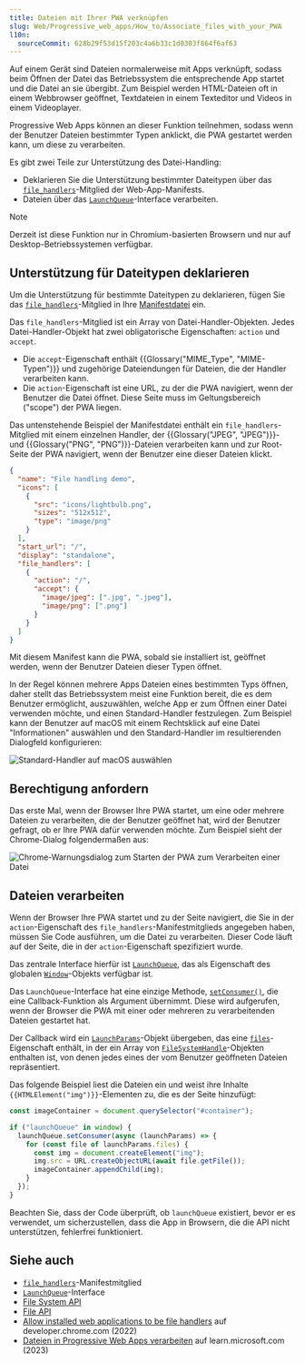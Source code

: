 ```yaml
---
title: Dateien mit Ihrer PWA verknüpfen
slug: Web/Progressive_web_apps/How_to/Associate_files_with_your_PWA
l10n:
  sourceCommit: 628b29f53d15f203c4a6b33c1d0303f864f6af63
---
```


Auf einem Gerät sind Dateien normalerweise mit Apps verknüpft, sodass beim Öffnen der Datei das Betriebssystem die entsprechende App startet und die Datei an sie übergibt. Zum Beispiel werden HTML-Dateien oft in einem Webbrowser geöffnet, Textdateien in einem Texteditor und Videos in einem Videoplayer.

Progressive Web Apps können an dieser Funktion teilnehmen, sodass wenn der Benutzer Dateien bestimmter Typen anklickt, die PWA gestartet werden kann, um diese zu verarbeiten.

Es gibt zwei Teile zur Unterstützung des Datei-Handling:

- Deklarieren Sie die Unterstützung bestimmter Dateitypen über das [`file_handlers`](/de/docs/Web/Progressive_web_apps/Manifest/Reference/file_handlers)-Mitglied der Web-App-Manifests.
- Dateien über das [`LaunchQueue`](/de/docs/Web/API/LaunchQueue)-Interface verarbeiten.

> [!NOTE]
> Derzeit ist diese Funktion nur in Chromium-basierten Browsern und nur auf Desktop-Betriebssystemen verfügbar.

## Unterstützung für Dateitypen deklarieren

Um die Unterstützung für bestimmte Dateitypen zu deklarieren, fügen Sie das [`file_handlers`](/de/docs/Web/Progressive_web_apps/Manifest/Reference/file_handlers)-Mitglied in Ihre [Manifestdatei](/de/docs/Web/Progressive_web_apps/Manifest) ein.

Das `file_handlers`-Mitglied ist ein Array von Datei-Handler-Objekten. Jedes Datei-Handler-Objekt hat zwei obligatorische Eigenschaften: `action` und `accept`.

- Die `accept`-Eigenschaft enthält {{Glossary("MIME_Type", "MIME-Typen")}} und zugehörige Dateiendungen für Dateien, die der Handler verarbeiten kann.
- Die `action`-Eigenschaft ist eine URL, zu der die PWA navigiert, wenn der Benutzer die Datei öffnet. Diese Seite muss im Geltungsbereich ("scope") der PWA liegen.

Das untenstehende Beispiel der Manifestdatei enthält ein `file_handlers`-Mitglied mit einem einzelnen Handler, der {{Glossary("JPEG", "JPEG")}}- und {{Glossary("PNG", "PNG")}}-Dateien verarbeiten kann und zur Root-Seite der PWA navigiert, wenn der Benutzer eine dieser Dateien klickt.

```json
{
  "name": "File handling demo",
  "icons": [
    {
      "src": "icons/lightbulb.png",
      "sizes": "512x512",
      "type": "image/png"
    }
  ],
  "start_url": "/",
  "display": "standalone",
  "file_handlers": [
    {
      "action": "/",
      "accept": {
        "image/jpeg": [".jpg", ".jpeg"],
        "image/png": [".png"]
      }
    }
  ]
}
```

Mit diesem Manifest kann die PWA, sobald sie installiert ist, geöffnet werden, wenn der Benutzer Dateien dieser Typen öffnet.

In der Regel können mehrere Apps Dateien eines bestimmten Typs öffnen, daher stellt das Betriebssystem meist eine Funktion bereit, die es dem Benutzer ermöglicht, auszuwählen, welche App er zum Öffnen einer Datei verwenden möchte, und einen Standard-Handler festzulegen. Zum Beispiel kann der Benutzer auf macOS mit einem Rechtsklick auf eine Datei "Informationen" auswählen und den Standard-Handler im resultierenden Dialogfeld konfigurieren:

![Standard-Handler auf macOS auswählen](macos-get-info-dialog.png)

## Berechtigung anfordern

Das erste Mal, wenn der Browser Ihre PWA startet, um eine oder mehrere Dateien zu verarbeiten, die der Benutzer geöffnet hat, wird der Benutzer gefragt, ob er Ihre PWA dafür verwenden möchte. Zum Beispiel sieht der Chrome-Dialog folgendermaßen aus:

![Chrome-Warnungsdialog zum Starten der PWA zum Verarbeiten einer Datei](macos-chrome-launch-warning.png)

## Dateien verarbeiten

Wenn der Browser Ihre PWA startet und zu der Seite navigiert, die Sie in der `action`-Eigenschaft des `file_handlers`-Manifestmitglieds angegeben haben, müssen Sie Code ausführen, um die Datei zu verarbeiten. Dieser Code läuft auf der Seite, die in der `action`-Eigenschaft spezifiziert wurde.

Das zentrale Interface hierfür ist [`LaunchQueue`](/de/docs/Web/API/LaunchQueue), das als Eigenschaft des globalen [`Window`](/de/docs/Web/API/Window)-Objekts verfügbar ist.

Das `LaunchQueue`-Interface hat eine einzige Methode, [`setConsumer()`](/de/docs/Web/API/LaunchQueue/setConsumer), die eine Callback-Funktion als Argument übernimmt. Diese wird aufgerufen, wenn der Browser die PWA mit einer oder mehreren zu verarbeitenden Dateien gestartet hat.

Der Callback wird ein [`LaunchParams`](/de/docs/Web/API/LaunchParams)-Objekt übergeben, das eine [`files`](/de/docs/Web/API/LaunchParams/files)-Eigenschaft enthält, in der ein Array von [`FileSystemHandle`](/de/docs/Web/API/FileSystemHandle)-Objekten enthalten ist, von denen jedes eines der vom Benutzer geöffneten Dateien repräsentiert.

Das folgende Beispiel liest die Dateien ein und weist ihre Inhalte `{{HTMLElement("img")}}`-Elementen zu, die es der Seite hinzufügt:

```js
const imageContainer = document.querySelector("#container");

if ("launchQueue" in window) {
  launchQueue.setConsumer(async (launchParams) => {
    for (const file of launchParams.files) {
      const img = document.createElement("img");
      img.src = URL.createObjectURL(await file.getFile());
      imageContainer.appendChild(img);
    }
  });
}
```

Beachten Sie, dass der Code überprüft, ob `launchQueue` existiert, bevor er es verwendet, um sicherzustellen, dass die App in Browsern, die die API nicht unterstützen, fehlerfrei funktioniert.

## Siehe auch

- [`file_handlers`](/de/docs/Web/Progressive_web_apps/Manifest/Reference/file_handlers)-Manifestmitglied
- [`LaunchQueue`](/de/docs/Web/API/LaunchQueue)-Interface
- [File System API](/de/docs/Web/API/File_System_API)
- [File API](/de/docs/Web/API/File_API)
- [Allow installed web applications to be file handlers](https://developer.chrome.com/docs/capabilities/web-apis/file-handling) auf developer.chrome.com (2022)
- [Dateien in Progressive Web Apps verarbeiten](https://learn.microsoft.com/en-us/microsoft-edge/progressive-web-apps-chromium/how-to/handle-files) auf learn.microsoft.com (2023)
